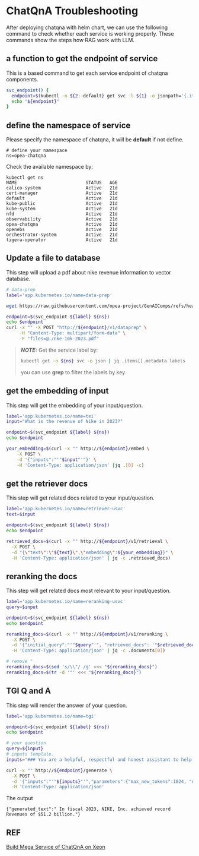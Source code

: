 # ChatQnA Troubleshooting

After deploying chatqna with helm chart, we can use the following command to check whether each service is working properly.
These commands show the steps how RAG work with LLM.

## a function to get the endpoint of service

This is a based command to get each service endpoint of chatqna components.

```bash
svc_endpoint() {
  endpoint=$(kubectl -n ${2:-default} get svc -l ${1} -o jsonpath='{.items[0].spec.clusterIP}:{.items[0].spec.ports[0].port}')
  echo "${endpoint}"
}
```

## define the namespace of service

Please specify the namespace of chatqna, it will be **default** if not define.

```
# define your namespace
ns=opea-chatqna
```

Check the available namespace by:

```console
kubectl get ns
NAME                          STATUS   AGE
calico-system                 Active   21d
cert-manager                  Active   21d
default                       Active   21d
kube-public                   Active   21d
kube-system                   Active   21d
nfd                           Active   21d
observability                 Active   21d
opea-chatqna                  Active   21d
openebs                       Active   21d
orchestrator-system           Active   21d
tigera-operator               Active   21d
```

## Update a file to database

This step will upload a pdf about nike revenue information to vector database.

```bash
# data-prep
label='app.kubernetes.io/name=data-prep'

wget https://raw.githubusercontent.com/opea-project/GenAIComps/refs/heads/main/comps/retrievers/redis/data/nke-10k-2023.pdf

endpoint=$(svc_endpoint ${label} ${ns})
echo $endpoint
curl -x "" -X POST "http://${endpoint}/v1/dataprep" \
     -H "Content-Type: multipart/form-data" \
     -F "files=@./nke-10k-2023.pdf"
```

> **_NOTE:_** Get the service label by:
>
> ```bash
> kubectl get -n ${ns} svc -o json | jq .items[].metadata.labels
> ```
>
> you can use **grep** to filter the labels by key.

## get the embedding of input

This step will get the embedding of your input/question.

```bash
label='app.kubernetes.io/name=tei'
input="What is the revenue of Nike in 2023?"

endpoint=$(svc_endpoint ${label} ${ns})
echo $endpoint

your_embedding=$(curl -x "" http://${endpoint}/embed \
    -X POST \
    -d '{"inputs":"'"$input"'"}' \
    -H 'Content-Type: application/json' |jq .[0] -c)
```

## get the retriever docs

This step will get related docs related to your input/question.

```bash
label='app.kubernetes.io/name=retriever-usvc'
text=$input

endpoint=$(svc_endpoint ${label} ${ns})
echo $endpoint

retrieved_docs=$(curl -x "" http://${endpoint}/v1/retrieval \
  -X POST \
  -d "{\"text\":\"${text}\",\"embedding\":${your_embedding}}" \
  -H 'Content-Type: application/json' | jq -c .retrieved_docs)
```

## reranking the docs

This step will get related docs most relevant to your input/question.

```bash
label='app.kubernetes.io/name=reranking-usvc'
query=$input

endpoint=$(svc_endpoint ${label} ${ns})
echo $endpoint

reranking_docs=$(curl -x "" http://${endpoint}/v1/reranking \
  -X POST \
  -d '{"initial_query":"'"$query"'", "retrieved_docs": '"$retrieved_docs"'}' \
  -H 'Content-Type: application/json' | jq -c .documents[0])

# remove "
reranking_docs=$(sed 's/\\"/ /g' <<< "${reranking_docs}")
reranking_docs=$(tr -d '"' <<< "${reranking_docs}")
```

## TGI Q and A

This step will render the answer of your question.

```bash
label='app.kubernetes.io/name=tgi'

endpoint=$(svc_endpoint ${label} ${ns})
echo $endpoint

# your question
query=${input}
# inputs template.
inputs="### You are a helpful, respectful and honest assistant to help the user with questions. Please refer to the search results obtained from the local knowledge base. But be careful to not incorporate the information that you think is not relevant to the question. If you don't know the answer to a question, please don't share false information. ### Search results: ${reranking_docs} ### Question: ${query} \n\n### Answer:"

curl -x "" http://${endpoint}/generate \
  -X POST \
  -d '{"inputs":"'"${inputs}"'","parameters":{"max_new_tokens":1024, "do_sample": true}}' \
  -H 'Content-Type: application/json'
```

The output

```console
{"generated_text":" In fiscal 2023, NIKE, Inc. achieved record Revenues of $51.2 billion."}
```

## REF

[Build Mega Service of ChatQnA on Xeon](https://github.com/opea-project/GenAIExamples/tree/main/ChatQnA/docker_compose/intel/cpu/xeon/README.md)
